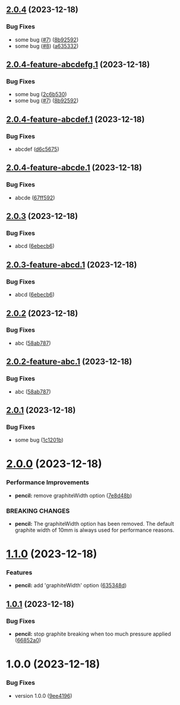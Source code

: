 ## [2.0.4](https://github.com/viniciusteixeiradias/semantic-release/compare/v2.0.3...v2.0.4) (2023-12-18)


### Bug Fixes

* some bug ([#7](https://github.com/viniciusteixeiradias/semantic-release/issues/7)) ([8b92592](https://github.com/viniciusteixeiradias/semantic-release/commit/8b925925f36222c39bbf1c1a71d8a626be285bd5))
* some bug ([#8](https://github.com/viniciusteixeiradias/semantic-release/issues/8)) ([a635332](https://github.com/viniciusteixeiradias/semantic-release/commit/a63533264fef26fbd2d89598d71481d4440d9f35))

## [2.0.4-feature-abcdefg.1](https://github.com/viniciusteixeiradias/semantic-release/compare/v2.0.3...v2.0.4-feature-abcdefg.1) (2023-12-18)


### Bug Fixes

* some bug ([2c6b530](https://github.com/viniciusteixeiradias/semantic-release/commit/2c6b5305d7d5b266eaad61b0bf56328481b9bc8f))
* some bug ([#7](https://github.com/viniciusteixeiradias/semantic-release/issues/7)) ([8b92592](https://github.com/viniciusteixeiradias/semantic-release/commit/8b925925f36222c39bbf1c1a71d8a626be285bd5))

## [2.0.4-feature-abcdef.1](https://github.com/viniciusteixeiradias/semantic-release/compare/v2.0.3...v2.0.4-feature-abcdef.1) (2023-12-18)


### Bug Fixes

* abcdef ([d6c5675](https://github.com/viniciusteixeiradias/semantic-release/commit/d6c567554c59420f41f143a5bc0644d374215e55))

## [2.0.4-feature-abcde.1](https://github.com/viniciusteixeiradias/semantic-release/compare/v2.0.3...v2.0.4-feature-abcde.1) (2023-12-18)


### Bug Fixes

* abcde ([67ff592](https://github.com/viniciusteixeiradias/semantic-release/commit/67ff5927291cc3ac00fa44624500e699d405effd))

## [2.0.3](https://github.com/viniciusteixeiradias/semantic-release/compare/v2.0.2...v2.0.3) (2023-12-18)


### Bug Fixes

* abcd ([6ebecb6](https://github.com/viniciusteixeiradias/semantic-release/commit/6ebecb61e8c63c00abe3b1bcc8a7d4dc389c3a9e))

## [2.0.3-feature-abcd.1](https://github.com/viniciusteixeiradias/semantic-release/compare/v2.0.2...v2.0.3-feature-abcd.1) (2023-12-18)


### Bug Fixes

* abcd ([6ebecb6](https://github.com/viniciusteixeiradias/semantic-release/commit/6ebecb61e8c63c00abe3b1bcc8a7d4dc389c3a9e))

## [2.0.2](https://github.com/viniciusteixeiradias/semantic-release/compare/v2.0.1...v2.0.2) (2023-12-18)


### Bug Fixes

* abc ([58ab787](https://github.com/viniciusteixeiradias/semantic-release/commit/58ab7878179b3906566ad95fffda53c4b7cdc9d2))

## [2.0.2-feature-abc.1](https://github.com/viniciusteixeiradias/semantic-release/compare/v2.0.1...v2.0.2-feature-abc.1) (2023-12-18)


### Bug Fixes

* abc ([58ab787](https://github.com/viniciusteixeiradias/semantic-release/commit/58ab7878179b3906566ad95fffda53c4b7cdc9d2))

## [2.0.1](https://github.com/viniciusteixeiradias/semantic-release/compare/v2.0.0...v2.0.1) (2023-12-18)


### Bug Fixes

* some bug ([1c1201b](https://github.com/viniciusteixeiradias/semantic-release/commit/1c1201b654553cbdc514fe6804860cae6e3ba250))

# [2.0.0](https://github.com/viniciusteixeiradias/semantic-release/compare/v1.1.0...v2.0.0) (2023-12-18)


### Performance Improvements

* **pencil:** remove graphiteWidth option ([7e8d48b](https://github.com/viniciusteixeiradias/semantic-release/commit/7e8d48b411604d79821e59419b5e518bd75d328c))


### BREAKING CHANGES

* **pencil:** The graphiteWidth option has been removed.
The default graphite width of 10mm is always used for performance reasons.

# [1.1.0](https://github.com/viniciusteixeiradias/semantic-release/compare/v1.0.1...v1.1.0) (2023-12-18)


### Features

* **pencil:** add 'graphiteWidth' option ([635348d](https://github.com/viniciusteixeiradias/semantic-release/commit/635348db8b25237746a97fc695d5adc00db8f3c7))

## [1.0.1](https://github.com/viniciusteixeiradias/semantic-release/compare/v1.0.0...v1.0.1) (2023-12-18)


### Bug Fixes

* **pencil:** stop graphite breaking when too much pressure applied ([66852a0](https://github.com/viniciusteixeiradias/semantic-release/commit/66852a080eacddd46ebec7c87b108da7bc118bb8))

# 1.0.0 (2023-12-18)


### Bug Fixes

* version 1.0.0 ([9ee4196](https://github.com/viniciusteixeiradias/semantic-release/commit/9ee4196247ea6ff506a5a9158963f517d50387ae))
